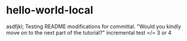 # hello-world-local
asdfjkl;
Testing README modifications for committal. 
"Would you kindly move on to the next part of the tutorial?"
incremental test =/= 3 or 4